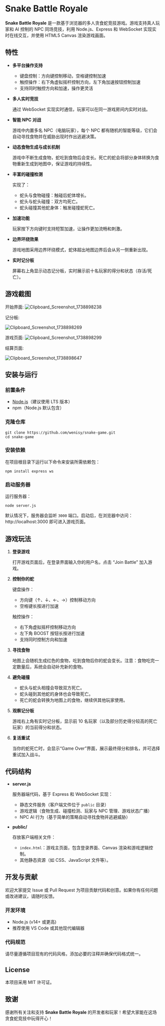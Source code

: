 # Snake Battle Royale

**Snake Battle Royale** 是一款基于浏览器的多人贪食蛇竞技游戏。游戏支持真人玩家和 AI 控制的 NPC 同场竞技，利用 Node.js、Express 和 WebSocket 实现实时在线交互，并使用 HTML5 Canvas 渲染游戏画面。

## 特性

- **多平台操作支持**
    - 键盘控制：方向键控制移动，空格键控制加速
    - 触控操作：右下角虚拟摇杆控制方向，左下角加速按钮控制加速
    - 支持同时触控方向和加速，操作更灵活

- **多人实时竞技**
    
    通过 WebSocket 实现实时通信，玩家可以在同一游戏房间内实时对战。
    
- **智能 NPC 对战**
    
    游戏中内置多名 NPC（电脑玩家），每个 NPC 都有随机的智能等级，它们会自动寻找食物并在威胁出现时作出逃避决策。
    
- **动态食物生成与成长机制**
    
    游戏中不断生成食物，蛇吃到食物后会变长。死亡的蛇会将部分身体转换为食物重新生成到地图中，保证游戏的持续性。
    
- **丰富的碰撞检测**
    
    实现了：
    
    - 蛇头与食物碰撞：触碰后蛇体增长。
    - 蛇头与蛇头碰撞：双方均死亡。
    - 蛇头碰撞其他蛇身体：触发碰撞蛇死亡。
- **加速功能**
    
    玩家按下方向键时支持短暂加速，让操作更加流畅和刺激。
    
- **边界环绕效果**
    
    游戏地图采用边界环绕模式，蛇体超出地图边界后会从另一侧重新出现。
    
- **实时记分板**
    
    屏幕右上角显示动态记分板，实时展示前十名玩家的得分和状态（存活/死亡）。
    

## 游戏截图
开始界面:
![Clipboard_Screenshot_1738898238](https://github.com/user-attachments/assets/86e901c8-2879-49be-ad47-e550087f25bd)

记分板:

![Clipboard_Screenshot_1738898269](https://github.com/user-attachments/assets/62eb8b10-2467-430a-b774-13bbb46242e9)

游戏页面:
![Clipboard_Screenshot_1738898299](https://github.com/user-attachments/assets/c4b8d11e-6979-4d8c-84a3-0adaaa48ba45)

结算页面:

![Clipboard_Screenshot_1738898647](https://github.com/user-attachments/assets/5e4765d3-9b3f-4a74-b2a3-ee5ab88f628c)


## 安装与运行

### 前置条件

- [Node.js](https://nodejs.org/)（建议使用 LTS 版本）
- npm（Node.js 默认包含）

### 克隆仓库

```
git clone https://github.com/wenisy/snake-game.git
cd snake-game
```

### 安装依赖

在项目根目录下运行以下命令来安装所需依赖包：

```
npm install express ws
```

### 启动服务器

运行服务器：

```
node server.js
```

默认情况下，服务器会监听 `3000` 端口。启动后，在浏览器中访问：http://localhost:3000 即可进入游戏页面。

## 游戏玩法

1. **登录游戏**
    
    打开游戏页面后，在登录界面输入你的用户名，点击 “Join Battle” 加入游戏。
    
2. **控制你的蛇**
    
    键盘操作：
    - 方向键（↑、↓、←、→）控制移动方向
    - 空格键长按进行加速

    触控操作：
    - 右下角虚拟摇杆控制移动方向
    - 左下角 BOOST 按钮长按进行加速
    - 支持同时控制方向和加速
    
3. **寻找食物**
    
    地图上会随机生成红色的食物，吃到食物后你的蛇会变长。注意：食物吃完一定数量后，系统会自动补充新的食物。
    
4. **避免碰撞**
    - 蛇头与蛇头相撞会导致双方死亡。
    - 蛇头碰到其他蛇的身体也会导致死亡。
    - 死亡的蛇会转换为地图上的食物，继续供其他玩家使用。
5. **观察记分板**
    
    游戏右上角有实时记分板，显示前 10 名玩家（以及部分历史得分较高的死亡玩家）的当前得分和状态。
    
6. **复活重试**
    
    当你的蛇死亡时，会显示“Game Over”界面，展示最终得分和排名，并可选择重试加入战斗。
    

## 代码结构

- **server.js**
    
    服务器端代码，基于 Express 和 WebSocket 实现：
    
    - 静态文件服务（客户端文件位于 `public` 目录）
    - 游戏逻辑（食物生成、碰撞检测、玩家与 NPC 管理、游戏状态广播）
    - NPC AI 行为（基于简单的策略自动寻找食物并逃避威胁）
- **public/**
    
    存放客户端相关文件：
    
    - `index.html`：游戏主页面，包含登录界面、Canvas 渲染和游戏逻辑控制。
    - 其他静态资源（如 CSS、JavaScript 文件等）。

## 开发与贡献

欢迎大家提交 Issue 或 Pull Request 为项目贡献代码和创意。如果你有任何问题或改进建议，请随时反馈。

### 开发环境

- Node.js (v14+ 或更高)
- 推荐使用 VS Code 或其他现代编辑器

### 代码规范

请尽量遵循项目现有的代码风格，添加必要的注释并确保代码格式统一。

## License

本项目采用 MIT 许可证。

## 致谢

感谢所有关注和支持 **Snake Battle Royale** 的开发者和玩家！希望大家能在这场贪食蛇竞技中玩得开心！
